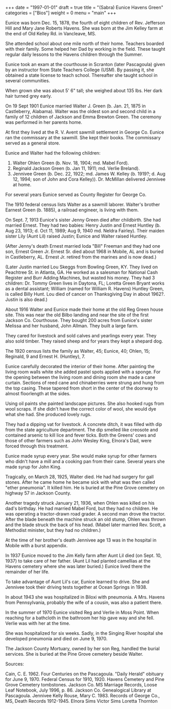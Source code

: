 +++
date = "1997-01-01"
draft = true
title = "(Sabra) Eunice Havens Green"
categories = ["Bios"]
weight = 0
menu =  "main"
+++

Eunice was born Dec. 15, 1878, the fourth of eight children of Rev. Jefferson Hill and Mary Jane Roberts Havens.  She was born at the Jim Kelley farm at the end of Old Kelley Rd. in Vancleave, MS.

She attended school about one mile north of their home.  Teachers boarded with their family.  Some helped her Dad by working in the field.  These taught regular daily lessons to the Havens children through the Summer.

Eunice took an exam at the courthouse in Scranton (later Pascagoula) given by an instructor from State Teachers College (USM).  By passing it, she obtained a state license to teach school.  Thereafter she taught school in several communities.

When grown she was about 5' 6" tall; she weighed about 135 lbs.  Her dark hair turned grey early.

On 19 Sept 1901 Eunice married Walter J. Green (b. Jan. 21, 1875 in Castleberry, Alabama).  Walter was the oldest son and second child in a family of 12 children of Jackson and Emma Brewton Green.  The ceremony was performed in her parents home. 

At first they lived at the R. V. Avent sawmill settlement in George Co.  Eunice ran the commissary at the sawmill.  She kept their books.  The commissary served as a general store.

Eunice and Walter had the following children: 

1) Walter Ohlen Green (b. Nov. 18, 1904; md. Mabel Ford). 
2) Reginald Jackson Green (b. Jan 11, 1911; md. Verlie Breland). 
3) Jennivee Green (b. Dec. 22, 1922; md. James W. Kelley (b. 1919?; d. Aug 12, 1994; son of John and Cora Kelley)).  Dr. McMillan delivered Jennivee at home.

For several years Eunice served as County Register for George Co.

The 1910 federal census lists Walter as a sawmill laborer.  Walter's brother Earnest Green (b. 1885), a railroad engineer, is living with them.

On Sept. 7, 1913 Eunice's sister Jenny Green died after childbirth.  She had married Ernest.  They had two babies: Henry Justin and Ernest Huntley (b. Aug 23, 1913; d. Oct 11, 1989; Aug 9, 1940 md. Neldra Fairley).  Their maiden sister Lily (Aunt Lil) raised Justin; Eunice and Walter raised Huntley.

(After Jenny's death Ernest married Ioda "Bill" Freeman and they had one son, Ernest Green Jr.  Ernest Sr. died about 1968 in Mobile, AL and is buried in Castleberry, AL.  Ernest Jr. retired from the marines and is now dead.)

(Later Justin married Lou Skeggs from Bowling Green, KY.  They lived on Peachtree St. in Atlanta, GA.  He worked as a salesman for National Cash Register and Burr Adding Machines, but wasted his money.  They had 3 children:  Dr. Tommy Green lives in Daytona, FL; Loretta Green Bryant works as a dental assistant; William (named for William R. Havens) Huntley Green, is called Billy Hunt.  Lou died of cancer on Thanksgiving Day in about 1962?.  Justin is also dead.)

About 1916 Walter and Eunice made their home at the old Reg Green house site.  This was near the old Bilbo landing and near the site of the first Jackson Co. Courthouse.  They bought 200 acres from Eunice's sister Melissa and her husband, John Allman.  They built a large farm.

They cared for livestock and sold calves and yearlings every year.  They also sold timber.  They raised sheep and for years they kept a shepard dog.

The 1920 census lists the family as Walter, 45; Eunice, 40; Ohlen, 15; Reginald, 9 and Ernest H. (Huntley), 7.

Eunice carefully decorated the interior of their home.  After painting the living room walls white she added pastel spots applied with a sponge.  For the opening between the living room and dining room she made a cane curtain.  Sections of reed cane and chinaberries were strung and hung from the top casing.  These tapered from short in the center of the doorway to almost floorlength at the sides.

Using oil paints she painted landscape pictures.  She also hooked rugs from wool scraps.  If she didn't have the correct color of wool, she would dye what she had.  She produced lovely rugs.

They had a dipping vat for livestock.  A concrete ditch, it was filled with dip from the state agriculture department.  The dip smelled like creosote and contained arsenic to kill lice and fever ticks.  Both the Greens' cows and those of other farmers such as John Wesley King, Elnora's Dad, were forced through this treatment.

Eunice made syrup every year.  She would make syrup for other farmers who didn't have a mill and a cooking pan from their cane.  Several years she made syrup for John King.

Tragically, on March 28, 1925, Walter died.  He had had surgery for gall stones.  After he came home he became sick with what was then called "ether pneumonia".  It killed him.  He is buried at the Pine Grove cemetery on highway 57 in Jackson County.

Another tragedy struck January 21, 1936, when Ohlen was killed on his dad's birthday.  He had married Mabel Ford, but they had no children.  He was operating a tractor-drawn road grader.   A second man drove the tractor.   After the blade beneath the machine struck an old stump, Ohlen was thrown and the blade struck the back of his head.  (Mabel later married Rev. Scott, a Methodist minister, but they had no children.)

At the time of her brother's death Jennivee age 13 was in the hospital in Mobile with a burst appendix.

In 1937 Eunice moved to the Jim Kelly farm after Aunt Lil died (on Sept. 10, 1937) to take care of her father.  (Aunt Lil had planted camellias at the Havens cemetery where she was later buried.)
Eunice lived there the remainder of her life.  

To take advantage of Aunt Lil's car, Eunice learned to drive.  She and Jennivee took their driving tests together at Ocean Springs in 1938.

In about 1943 she was hospitalized in Biloxi with pneumonia.  A Mrs. Havens from Pennsylvania, probably the wife of a cousin, was also a patient there.

In the summer of 1970 Eunice visited Reg and Verlie in Moss Point.  When reaching for a bathcloth in the bathroom her hip gave way and she fell.  Verlie was with her at the time.  

She was hospitalized for six weeks.  Sadly, in the Singing River hospital she developed pneumonia and died on June 9, 1970.  

The Jackson County Mortuary, owned by her son Reg, handled the burial services.  She is buried at the Pine Grove cemetery beside Walter.

Sources:

Cain, C. E. 1962. Four Centuries on the Pascagoula.
"Daily Herald" obituary for June 9, 1970.
Federal Census for 1910, 1920.
Havens Cemetery and Pine Grove Cemetery tombstones.
Jackson Co. MS Marriage Records, Loose Leaf Notebook, July 1996, p. 86. Jackson Co. Genealogical Library at Pascagoula.
Jennivee Kelly
Rouse, Mary C. 1983. Records of George Co., MS, Death Records 1912-1945.
Elnora Sims
Victor Sims
Loretta Thornton	
